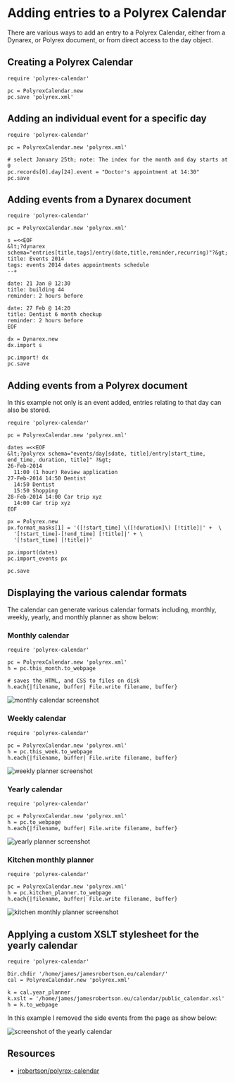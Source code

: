 # Adding entries to a Polyrex Calendar

There are various ways to add an entry to a Polyrex Calendar, either from a Dynarex, or Polyrex document, or from direct access to the day object.

## Creating a Polyrex Calendar

    require 'polyrex-calendar'

    pc = PolyrexCalendar.new
    pc.save 'polyrex.xml'

## Adding an individual event for a specific day

    require 'polyrex-calendar'

    pc = PolyrexCalendar.new 'polyrex.xml'

    # select January 25th; note: The index for the month and day starts at 0
    pc.records[0].day[24].event = "Doctor's appointment at 14:30"
    pc.save

## Adding events from a Dynarex document

    require 'polyrex-calendar'

    pc = PolyrexCalendar.new 'polyrex.xml'

    s =<<EOF
    &lt;?dynarex schema="entries[title,tags]/entry(date,title,reminder,recurring)"?&gt;
    title: Events 2014
    tags: events 2014 dates appointments schedule
    --+

    date: 21 Jan @ 12:30
    title: building 44
    reminder: 2 hours before

    date: 27 Feb @ 14:20
    title: Dentist 6 month checkup
    reminder: 2 hours before
    EOF

    dx = Dynarex.new
    dx.import s

    pc.import! dx
    pc.save

## Adding events from a Polyrex document

In this example not only is an event added, entries relating to that day can also be stored.

    require 'polyrex-calendar'

    pc = PolyrexCalendar.new 'polyrex.xml'

    dates =<<EOF
    &lt;?polyrex schema="events/day[sdate, title]/entry[start_time, end_time, duration, title]" ?&gt;
    26-Feb-2014
      11:00 (1 hour) Review application
    27-Feb-2014 14:50 Dentist  
      14:50 Dentist
      15:50 Shopping
    28-Feb-2014 14:00 Car trip xyz
      14:00 Car trip xyz
    EOF

    px = Polyrex.new
    px.format_masks[1] = '([!start_time] \([!duration]\) [!title]|' +  \
      '[!start_time]-[!end_time] [!title]|' + \
      '[!start_time] [!title])'

    px.import(dates)
    pc.import_events px

    pc.save

## Displaying the various calendar formats

The calendar can generate various calendar formats including, monthly, weekly, yearly, and monthly planner as show below:

### Monthly calendar

    require 'polyrex-calendar'

    pc = PolyrexCalendar.new 'polyrex.xml'
    h = pc.this_month.to_webpage

    # saves the HTML, and CSS to files on disk
    h.each{|filename, buffer| File.write filename, buffer}

![monthly calendar screenshot](http://www.jamesrobertson.eu/images/2014/jan/23/monthly-calendar.png)

### Weekly calendar

    require 'polyrex-calendar'

    pc = PolyrexCalendar.new 'polyrex.xml'
    h = pc.this_week.to_webpage
    h.each{|filename, buffer| File.write filename, buffer}

![weekly planner screenshot](http://www.jamesrobertson.eu/images/2014/jan/23/weekly-planner.png)

### Yearly calendar

    require 'polyrex-calendar'

    pc = PolyrexCalendar.new 'polyrex.xml'
    h = pc.to_webpage
    h.each{|filename, buffer| File.write filename, buffer}

![yearly planner screenshot](http://www.jamesrobertson.eu/images/2014/jan/23/yearly-planner.png)

### Kitchen monthly planner

    require 'polyrex-calendar'

    pc = PolyrexCalendar.new 'polyrex.xml'
    h = pc.kitchen_planner.to_webpage
    h.each{|filename, buffer| File.write filename, buffer}

![kitchen monthly planner screenshot](http://www.jamesrobertson.eu/images/2014/jan/23/kitchen-monthly-planner.png)

## Applying a custom XSLT stylesheet for the yearly calendar

    require 'polyrex-calendar'

    Dir.chdir '/home/james/jamesrobertson.eu/calendar/'
    cal = PolyrexCalendar.new 'polyrex.xml'

    k = cal.year_planner
    k.xslt = '/home/james/jamesrobertson.eu/calendar/public_calendar.xsl'
    h = k.to_webpage

In this example I removed the side events from the page as show below:

![screenshot of the yearly calendar](http://www.jamesrobertson.eu/images/2014/jul/06/yearly-planner.png)

## Resources

* [jrobertson/polyrex-calendar](https://github.com/jrobertson/polyrex-calendar)


